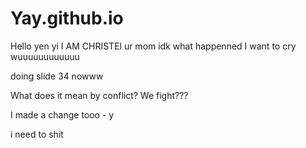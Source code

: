 # Yay.github.io
Hello yen yi
I AM CHRISTEl
ur mom
idk what happenned I want to cry wuuuuuuuuuuuu

doing slide 34 nowww

What does it mean by conflict? We fight???

I made a change tooo - y

i need to shit
